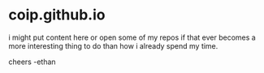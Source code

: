 # coip.github.io

i might put content here or open some of my repos if that ever becomes a more interesting thing to do than how i already spend my time.

cheers
-ethan
